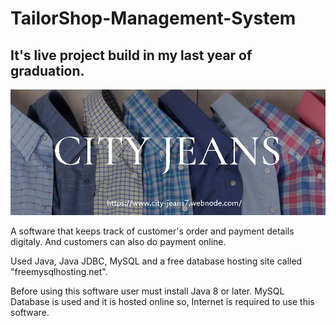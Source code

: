 # TailorShop-Management-System
## It's live project build in my last year of graduation.
![alt text](https://github.com/JameelShaikh32/TailorShop-Management-System/blob/main/src/Home/images/splashscreen.png)

A software that keeps track of customer's order and payment details digitaly. And customers can also do payment online.

Used Java, Java JDBC, MySQL and a free database hosting site called "freemysqlhosting.net".

Before using this software user must install Java 8 or later. MySQL Database is used and it is hosted online so, Internet is required to use this software.
